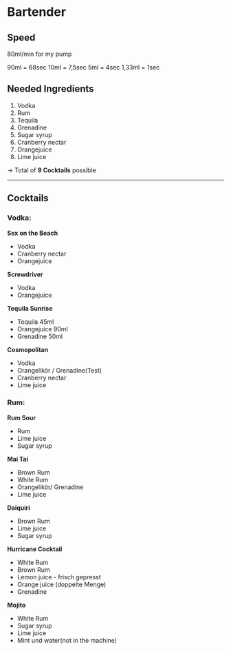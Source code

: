 # Bartender

## Speed

80ml/min for my pump

90ml = 68sec
10ml = 7,5sec
5ml = 4sec
1,33ml = 1sec

## Needed Ingredients
1. Vodka
2. Rum
3. Tequila
4. Grenadine
5. Sugar syrup
6. Cranberry nectar
7. Orangejuice
8. Lime juice

-> Total of **9 Cocktails** possible

---

## Cocktails
### Vodka:

**Sex on the Beach**
- Vodka
- Cranberry nectar
- Orangejuice

**Screwdriver**
- Vodka
- Orangejuice

**Tequila Sunrise**
- Tequila 45ml
- Orangejuice 90ml 
- Grenadine 50ml

**Cosmopolitan**
- Vodka
- Orangelikör / Grenadine(Test)
- Cranberry nectar
- Lime juice

### Rum:

**Rum Sour**
- Rum
- Lime juice
- Sugar syrup

**Mai Tai**
- Brown Rum
- White Rum
- Orangelikör/ Grenadine
- Lime juice

**Daiquiri**
- Brown Rum
- Lime juice
- Sugar syrup

**Hurricane Cocktail**
- White Rum
- Brown Rum
- Lemon juice - frisch gepresst
- Orange juice (doppelte Menge)
- Grenadine

**Mojito**
- White Rum
- Sugar syrup
- Lime juice
- Mint und water(not in the machine)
